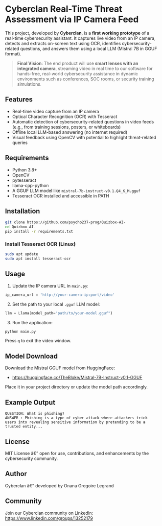  # Cyberclan Real-Time Threat Assessment via IP Camera Feed

This project, developed by **Cyberclan**, is a **first working prototype** of a real-time cybersecurity assistant. It captures live video from an IP camera, detects and extracts on-screen text using OCR, identifies cybersecurity-related questions, and answers them using a local LLM (Mistral 7B in GGUF format). 

> **Final Vision**: The end product will use **smart lenses with an integrated camera**, streaming video in real time to our software for hands-free, real-world cybersecurity assistance in dynamic environments such as conferences, SOC rooms, or security training simulations.

## Features

- Real-time video capture from an IP camera  
- Optical Character Recognition (OCR) with Tesseract  
- Automatic detection of cybersecurity-related questions in video feeds (e.g., from training sessions, posters, or whiteboards)  
- Offline local LLM-based answering (no internet required)  
- Visual feedback using OpenCV with potential to highlight threat-related queries  

## Requirements

- Python 3.8+  
- OpenCV  
- pytesseract  
- llama-cpp-python  
- A GGUF LLM model like `mistral-7b-instruct-v0.1.Q4_K_M.gguf`  
- Tesseract OCR installed and accessible in PATH  

## Installation

```bash
git clone https://github.com/psycho237-prog/Quizbox-AI-
cd Quizbox-AI-
pip install -r requirements.txt
```

### Install Tesseract OCR (Linux)

```bash
sudo apt update
sudo apt install tesseract-ocr
```

## Usage

1. Update the IP camera URL in `main.py`:
```python
ip_camera_url = 'http://your-camera-ip:port/video'
```

2. Set the path to your local `.gguf` LLM model:
```python
llm = Llama(model_path="path/to/your-model.gguf")
```

3. Run the application:
```bash
python main.py
```

Press `q` to exit the video window.

## Model Download

Download the Mistral GGUF model from HuggingFace:  
- https://huggingface.co/TheBloke/Mistral-7B-Instruct-v0.1-GGUF  

Place it in your project directory or update the model path accordingly.

## Example Output

```
QUESTION: What is phishing?
ANSWER : Phishing is a type of cyber attack where attackers trick users into revealing sensitive information by pretending to be a trusted entity...
```

## License

MIT License â€” open for use, contributions, and enhancements by the cybersecurity community.

## Author

Cyberclan â€” developed by Onana Gregoire Legrand

## Community

Join our Cyberclan community on LinkedIn:  
https://www.linkedin.com/groups/13252179